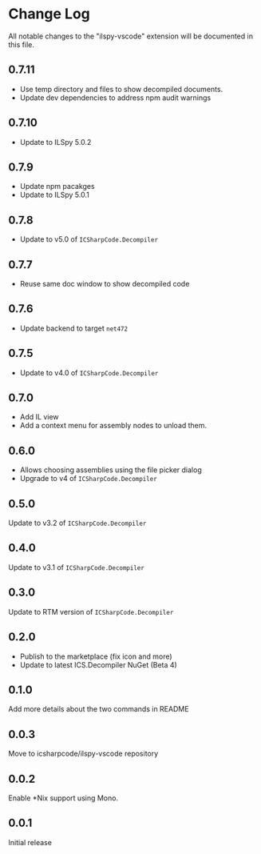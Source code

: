 # Change Log
All notable changes to the "ilspy-vscode" extension will be documented in this file.

## 0.7.11

* Use temp directory and files to show decompiled documents.
* Update dev dependencies to address npm audit warnings

## 0.7.10

* Update to ILSpy 5.0.2

## 0.7.9

* Update npm pacakges
* Update to ILSpy 5.0.1

## 0.7.8

* Update to v5.0 of `ICSharpCode.Decompiler`

## 0.7.7

* Reuse same doc window to show decompiled code

## 0.7.6

* Update backend to target `net472`

## 0.7.5

* Update to v4.0 of `ICSharpCode.Decompiler`

## 0.7.0

* Add IL view
* Add a context menu for assembly nodes to unload them.

## 0.6.0

* Allows choosing assemblies using the file picker dialog
* Upgrade to v4 of `ICSharpCode.Decompiler`

## 0.5.0

Update to v3.2 of `ICSharpCode.Decompiler`

## 0.4.0

Update to v3.1 of `ICSharpCode.Decompiler`

## 0.3.0

Update to RTM version of `ICSharpCode.Decompiler`

## 0.2.0

* Publish to the marketplace (fix icon and more)
* Update to latest ICS.Decompiler NuGet (Beta 4)

## 0.1.0

Add more details about the two commands in README

## 0.0.3

Move to icsharpcode/ilspy-vscode repository

## 0.0.2

Enable *Nix support using Mono.

## 0.0.1

Initial release
